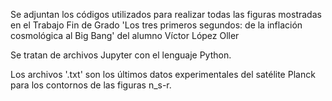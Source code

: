 Se adjuntan los códigos utilizados para realizar todas las figuras mostradas en el Trabajo Fin de Grado 'Los tres primeros segundos: de la inflación cosmológica al Big Bang' del alumno Víctor López Oller

Se tratan de archivos Jupyter con el lenguaje Python.

Los archivos '.txt' son los últimos datos experimentales del satélite Planck para los contornos de las figuras n_s-r.
